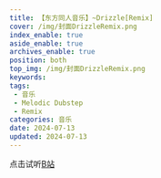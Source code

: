 ```yaml
---
title: 【东方同人音乐】~Drizzle[Remix]
cover: /img/封面DrizzleRemix.png
index_enable: true
aside_enable: true
archives_enable: true
position: both
top_img: /img/封面DrizzleRemix.png
keywords: 
tags:
 - 音乐
 - Melodic Dubstep
 - Remix
categories: 音乐
date: 2024-07-13
updated: 2024-07-13
---
```

点击试听[B站](https://www.bilibili.com/video/BV1sZ421T7ik)